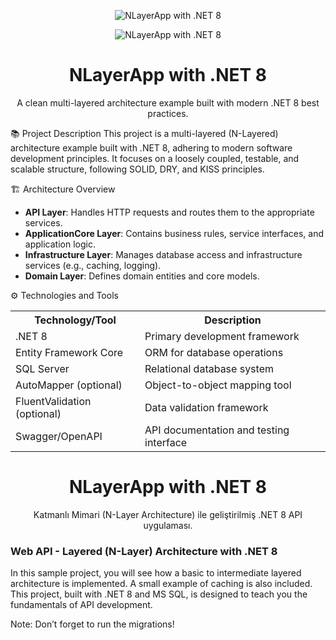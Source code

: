<p align="center">
  <img src="https://img.shields.io/badge/NLayerApp-.NET%208-blueviolet?style=for-the-badge" alt="NLayerApp with .NET 8" />
</p>


<p align="center"> <img src="https://img.shields.io/badge/NLayerApp-.NET%208-blueviolet?style=for-the-badge" alt="NLayerApp with .NET 8" /> </p> <h1 align="center">NLayerApp with .NET 8</h1> <p align="center"> A clean multi-layered architecture example built with modern .NET 8 best practices. </p>
📚 Project Description
This project is a multi-layered (N-Layered) architecture example built with .NET 8, adhering to modern software development principles.
It focuses on a loosely coupled, testable, and scalable structure, following SOLID, DRY, and KISS principles.

🏗️ Architecture Overview
<ul> <li><b>API Layer</b>: Handles HTTP requests and routes them to the appropriate services.</li> <li><b>ApplicationCore Layer</b>: Contains business rules, service interfaces, and application logic.</li> <li><b>Infrastructure Layer</b>: Manages database access and infrastructure services (e.g., caching, logging).</li> <li><b>Domain Layer</b>: Defines domain entities and core models.</li> </ul>
⚙️ Technologies and Tools
<table> <tr> <th>Technology/Tool</th> <th>Description</th> </tr> <tr> <td>.NET 8</td> <td>Primary development framework</td> </tr> <tr> <td>Entity Framework Core</td> <td>ORM for database operations</td> </tr> <tr> <td>SQL Server</td> <td>Relational database system</td> </tr> <tr> <td>AutoMapper (optional)</td> <td>Object-to-object mapping tool</td> </tr> <tr> <td>FluentValidation (optional)</td> <td>Data validation framework</td> </tr> <tr> <td>Swagger/OpenAPI</td> <td>API documentation and testing interface</td> </tr> </table>







<h1 align="center">NLayerApp with .NET 8</h1>

<p align="center">
  Katmanlı Mimari (N-Layer Architecture) ile geliştirilmiş .NET 8 API uygulaması.
</p>
<h3> Web API - Layered (N-Layer) Architecture with .NET 8 </h3>
In this sample project, you will see how a basic to intermediate layered architecture is implemented. A small example of caching is also included. This project, built with .NET 8 and MS SQL, is designed to teach you the fundamentals of API development.

Note: Don’t forget to run the migrations!

